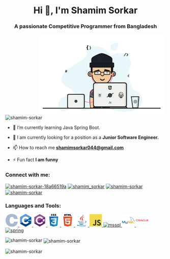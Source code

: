 <h1 align="center">Hi 👋, I'm Shamim Sorkar</h1>
<h3 align="center">A passionate Competitive Programmer from Bangladesh</h3>

<img align = "right" alt = "coding" width = "400" src = "https://github.com/Shamim-Sorkar/Shamim-Sorkar/blob/main/Coding_Gif.gif">

<p align="left"> <img src="https://komarev.com/ghpvc/?username=shamim-sorkar&label=Profile%20views&color=0e75b6&style=flat" alt="shamim-sorkar" /> </p>

- 🔭 I’m currently learning Java Spring Boot.

- 🌱 I am currently looking for a position as a **Junior Software Engineer.**

- 📫 How to reach me **shamimsorkar044@gmail.com**

- ⚡ Fun fact **I am funny**

<h3 align="left">Connect with me:</h3>
<p align="left">
<a href="https://linkedin.com/in/shamim-sorkar-18a66519a" target="blank"><img align="center" src="https://raw.githubusercontent.com/rahuldkjain/github-profile-readme-generator/master/src/images/icons/Social/linked-in-alt.svg" alt="shamim-sorkar-18a66519a" height="30" width="40" /></a>
<a href="https://www.codechef.com/users/shamim_sorkar" target="blank"><img align="center" src="https://cdn.jsdelivr.net/npm/simple-icons@3.1.0/icons/codechef.svg" alt="shamim_sorkar" height="30" width="40" /></a>
<a href="https://codeforces.com/profile/shamim-sorkar" target="blank"><img align="center" src="https://raw.githubusercontent.com/rahuldkjain/github-profile-readme-generator/master/src/images/icons/Social/codeforces.svg" alt="shamim-sorkar" height="30" width="40" /></a>
<a href="https://www.leetcode.com/shamim-sorkar" target="blank"><img align="center" src="https://raw.githubusercontent.com/rahuldkjain/github-profile-readme-generator/master/src/images/icons/Social/leet-code.svg" alt="shamim-sorkar" height="30" width="40" /></a>
</p>

<h3 align="left">Languages and Tools:</h3>
<p align="left"> <a href="https://www.cprogramming.com/" target="_blank" rel="noreferrer"> <img src="https://raw.githubusercontent.com/devicons/devicon/master/icons/c/c-original.svg" alt="c" width="40" height="40"/> </a> <a href="https://www.w3schools.com/cpp/" target="_blank" rel="noreferrer"> <img src="https://raw.githubusercontent.com/devicons/devicon/master/icons/cplusplus/cplusplus-original.svg" alt="cplusplus" width="40" height="40"/> </a> <a href="https://www.w3schools.com/cs/" target="_blank" rel="noreferrer"> <img src="https://raw.githubusercontent.com/devicons/devicon/master/icons/csharp/csharp-original.svg" alt="csharp" width="40" height="40"/> </a> <a href="https://www.w3schools.com/css/" target="_blank" rel="noreferrer"> <img src="https://raw.githubusercontent.com/devicons/devicon/master/icons/css3/css3-original-wordmark.svg" alt="css3" width="40" height="40"/> </a> <a href="https://www.w3.org/html/" target="_blank" rel="noreferrer"> <img src="https://raw.githubusercontent.com/devicons/devicon/master/icons/html5/html5-original-wordmark.svg" alt="html5" width="40" height="40"/> </a> <a href="https://www.java.com" target="_blank" rel="noreferrer"> <img src="https://raw.githubusercontent.com/devicons/devicon/master/icons/java/java-original.svg" alt="java" width="40" height="40"/> </a> <a href="https://developer.mozilla.org/en-US/docs/Web/JavaScript" target="_blank" rel="noreferrer"> <img src="https://raw.githubusercontent.com/devicons/devicon/master/icons/javascript/javascript-original.svg" alt="javascript" width="40" height="40"/> </a> <a href="https://www.microsoft.com/en-us/sql-server" target="_blank" rel="noreferrer"> <img src="https://www.svgrepo.com/show/303229/microsoft-sql-server-logo.svg" alt="mssql" width="40" height="40"/> </a> <a href="https://www.mysql.com/" target="_blank" rel="noreferrer"> <img src="https://raw.githubusercontent.com/devicons/devicon/master/icons/mysql/mysql-original-wordmark.svg" alt="mysql" width="40" height="40"/> </a> <a href="https://www.oracle.com/" target="_blank" rel="noreferrer"> <img src="https://raw.githubusercontent.com/devicons/devicon/master/icons/oracle/oracle-original.svg" alt="oracle" width="40" height="40"/> </a> <a href="https://spring.io/" target="_blank" rel="noreferrer"> <img src="https://www.vectorlogo.zone/logos/springio/springio-icon.svg" alt="spring" width="40" height="40"/> </a> </p>

<p><img align="left" src="https://github-readme-stats.vercel.app/api/top-langs?username=shamim-sorkar&show_icons=true&locale=en&layout=compact" alt="shamim-sorkar" /></p>

<p>&nbsp;<img align="center" src="https://github-readme-stats.vercel.app/api?username=shamim-sorkar&show_icons=true&locale=en" alt="shamim-sorkar" /></p>

<p><img align="center" src="https://github-readme-streak-stats.herokuapp.com/?user=shamim-sorkar&" alt="shamim-sorkar" /></p>
